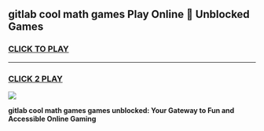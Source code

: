 
## gitlab cool math games Play Online 👋 Unblocked Games
<h3>
<a href="https://news.freeplayer.one?title=gitlab_cool_math_games&ref=17CMG">CLICK TO PLAY</a></h3>
<hr>

<h3>
<a href="https://news.freeplayer.one?title=gitlab_cool_math_games&ref=17CMG">CLICK 2 PLAY</a>
  
</h3>

<a href="https://news.freeplayer.one?title=gitlab_cool_math_games&ref=17CMG/"><img src="https://clearcache.store/games.png"></a>


**gitlab cool math games games unblocked: Your Gateway to Fun and Accessible Online Gaming**
